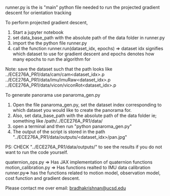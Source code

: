 runner.py is the is "main" python file needed to run the projected gradient descent for orientation tracking 

To perform projected gradient descent,
1. Start a jupyter notebook
2. set data_base_path with the absolute path of the data folder in runner.py
3. import the the python file runner.py
4. call the function runner.run(dataset_idx, epochs) => dataset idx signifies which dataset to use for gradient descent and epochs denotes how many epochs to run the algorithm for

Note: save the dataset such that the path looks like
    ../ECE276A_PR1/data/cam/cam<dataset_idx>.p
    ../ECE276A_PR1/data/imu/imuRaw<dataset_idx>.p
    ../ECE276A_PR1/data/vicon/viconRot<dataset_idx>.p

To generate panorama use panaroma_gen.py

1. Open the file panaroma_gen.py, set the dataset index corresponding to which dataset you would like to create the panorama for.
2. Also, set data_base_path with the absolute path of the data folder ie; something like /path/../ECE276A_PR1/data/
3. open a terminal and then run "python panaroma_gen.py"
4. The output of the script is stored in the path "../ECE276A_PR1/data/outputs/<dataset_idx>/pan.jpg"

PS:
CHECK  "../ECE276A_PR1/data/outputs/" to see the results if you do not want to run the code yourself.

quaternion_ops.py => Has JAX implementation of quaternion functions
motion_calibration.py => Has functions realted to IMU data calibration
runner.py=> has the functions related to motion model, observation model, cost function and gradient descent.  

Please contact me over email: bradhakrishnan@ucsd.edu